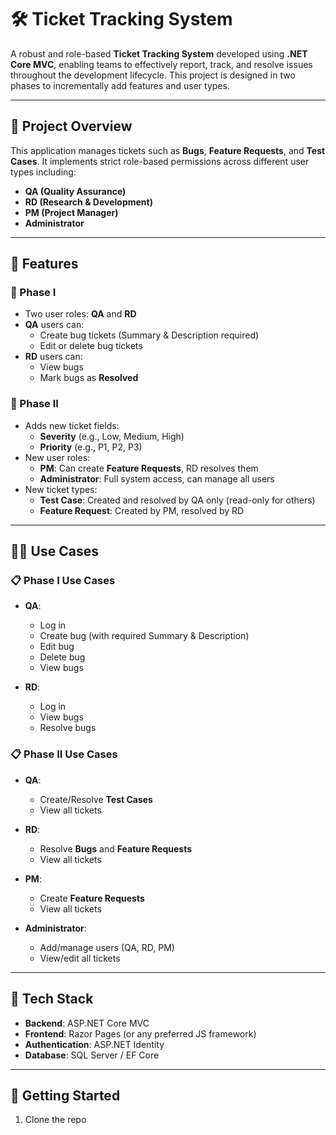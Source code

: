 # 🛠️ Ticket Tracking System

A robust and role-based **Ticket Tracking System** developed using **.NET Core MVC**, enabling teams to effectively report, track, and resolve issues throughout the development lifecycle. This project is designed in two phases to incrementally add features and user types.

---

## 📌 Project Overview

This application manages tickets such as **Bugs**, **Feature Requests**, and **Test Cases**. It implements strict role-based permissions across different user types including:

- **QA (Quality Assurance)**  
- **RD (Research & Development)**  
- **PM (Project Manager)**  
- **Administrator**

---

## 🚀 Features

### 🔹 Phase I

- Two user roles: **QA** and **RD**
- **QA** users can:
  - Create bug tickets (Summary & Description required)
  - Edit or delete bug tickets
- **RD** users can:
  - View bugs
  - Mark bugs as **Resolved**

### 🔹 Phase II

- Adds new ticket fields:
  - **Severity** (e.g., Low, Medium, High)
  - **Priority** (e.g., P1, P2, P3)
- New user roles:
  - **PM**: Can create **Feature Requests**, RD resolves them
  - **Administrator**: Full system access, can manage all users
- New ticket types:
  - **Test Case**: Created and resolved by QA only (read-only for others)
  - **Feature Request**: Created by PM, resolved by RD

---

## 🧑‍💻 Use Cases

### 📋 Phase I Use Cases

- **QA**:
  - Log in
  - Create bug (with required Summary & Description)
  - Edit bug
  - Delete bug
  - View bugs

- **RD**:
  - Log in
  - View bugs
  - Resolve bugs

### 📋 Phase II Use Cases

- **QA**:
  - Create/Resolve **Test Cases**
  - View all tickets

- **RD**:
  - Resolve **Bugs** and **Feature Requests**
  - View all tickets

- **PM**:
  - Create **Feature Requests**
  - View all tickets

- **Administrator**:
  - Add/manage users (QA, RD, PM)
  - View/edit all tickets

---

## 🧰 Tech Stack

- **Backend**: ASP.NET Core MVC  
- **Frontend**: Razor Pages (or any preferred JS framework)  
- **Authentication**: ASP.NET Identity  
- **Database**: SQL Server / EF Core  

---

## 🧪 Getting Started

1. Clone the repo  
